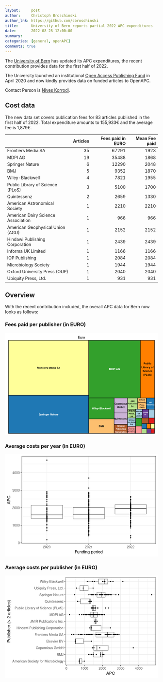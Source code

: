 ```yaml
---
layout:     post
author:     Christoph Broschinski
author_lnk: https://github.com/cbroschinski
title:      University of Bern reports partial 2022 APC expenditures
date:       2022-08-28 12:00:00
summary:    
categories: [general, openAPC]
comments: true
---
```





The [University of Bern](http://www.unibe.ch/eng/) has updated its APC expenditures, the recent contribution provides data for the first half of 2022.

The University launched an institutional [Open Access Publishing Fund](https://www.ub.unibe.ch/services/open_science/open_access/index_eng.html) in April 2020 and now kindly provides data on funded articles to OpenAPC.

Contact Person is [Nives Korrodi](mailto:nives.korrodi@ub.unibe.ch).

## Cost data



The new data set covers publication fees for 83 articles published in the first half of 2022. Total expenditure amounts to 155,933€ and the average fee is 1,879€.



|                                   | Articles| Fees paid in EURO| Mean Fee paid|
|:----------------------------------|--------:|-----------------:|-------------:|
|Frontiers Media SA                 |       35|             67291|          1923|
|MDPI AG                            |       19|             35488|          1868|
|Springer Nature                    |        6|             12290|          2048|
|BMJ                                |        5|              9352|          1870|
|Wiley-Blackwell                    |        4|              7821|          1955|
|Public Library of Science (PLoS)   |        3|              5100|          1700|
|Quintessenz                        |        2|              2659|          1330|
|American Astronomical Society      |        1|              2210|          2210|
|American Dairy Science Association |        1|               966|           966|
|American Geophysical Union (AGU)   |        1|              2152|          2152|
|Hindawi Publishing Corporation     |        1|              2439|          2439|
|Informa UK Limited                 |        1|              1166|          1166|
|IOP Publishing                     |        1|              2084|          2084|
|Microbiology Society               |        1|              1944|          1944|
|Oxford University Press (OUP)      |        1|              2040|          2040|
|Ubiquity Press, Ltd.               |        1|               931|           931|

## Overview

With the recent contribution included, the overall APC data for Bern now looks as follows:

### Fees paid per publisher (in EURO)

![plot of chunk tree_bern_2022_08_28_full](/figure/tree_bern_2022_08_28_full-1.png)

###  Average costs per year (in EURO)

![plot of chunk box_bern_2022_08_28_year_full](/figure/box_bern_2022_08_28_year_full-1.png)

###  Average costs per publisher (in EURO)

![plot of chunk box_bern_2022_08_28_publisher_full](/figure/box_bern_2022_08_28_publisher_full-1.png)
